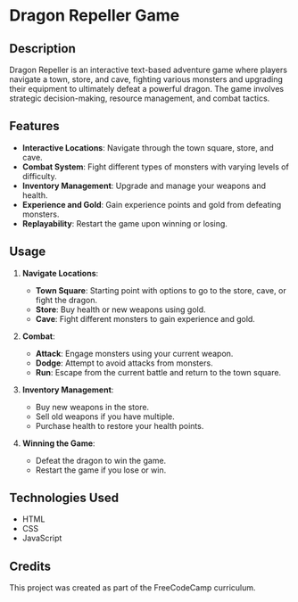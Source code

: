 # Dragon Repeller Game


## Description

Dragon Repeller is an interactive text-based adventure game where players navigate a town, store, and cave, fighting various monsters and upgrading their equipment to ultimately defeat a powerful dragon. The game involves strategic decision-making, resource management, and combat tactics.

## Features

- **Interactive Locations**: Navigate through the town square, store, and cave.
- **Combat System**: Fight different types of monsters with varying levels of difficulty.
- **Inventory Management**: Upgrade and manage your weapons and health.
- **Experience and Gold**: Gain experience points and gold from defeating monsters.
- **Replayability**: Restart the game upon winning or losing.

## Usage

1. **Navigate Locations**:
   - **Town Square**: Starting point with options to go to the store, cave, or fight the dragon.
   - **Store**: Buy health or new weapons using gold.
   - **Cave**: Fight different monsters to gain experience and gold.

2. **Combat**:
   - **Attack**: Engage monsters using your current weapon.
   - **Dodge**: Attempt to avoid attacks from monsters.
   - **Run**: Escape from the current battle and return to the town square.

3. **Inventory Management**:
   - Buy new weapons in the store.
   - Sell old weapons if you have multiple.
   - Purchase health to restore your health points.

4. **Winning the Game**:
   - Defeat the dragon to win the game.
   - Restart the game if you lose or win.

## Technologies Used

- HTML
- CSS
- JavaScript


## Credits

This project was created as part of the FreeCodeCamp curriculum.
